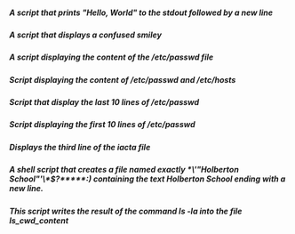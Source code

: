 ##### A script that prints "Hello, World" to the stdout followed by a new line
##### A script that displays a confused smiley
##### A script displaying the content of the /etc/passwd file
##### Script displaying the content of /etc/passwd and /etc/hosts
##### Script that display the last 10 lines of /etc/passwd
##### Script displaying the first 10 lines of /etc/passwd
##### Displays the third line of the iacta file
##### A shell script that creates a file named exactly \*\\'"Holberton School"\'\\*$\?\*\*\*\*\*:) containing the text Holberton School ending with a new line.
##### This script writes the result of the command ls -la into the file ls_cwd_content
